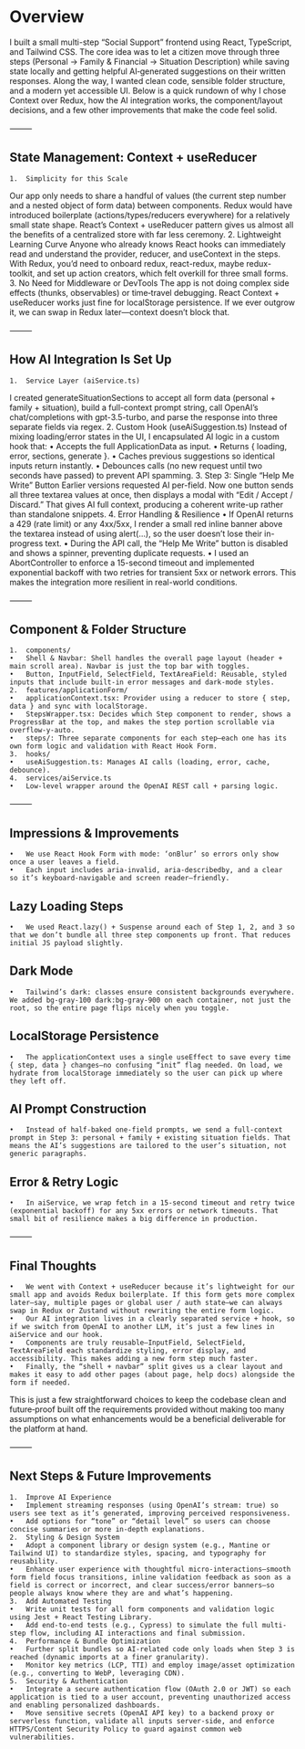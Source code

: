 # Overview

I built a small multi-step “Social Support” frontend using React, TypeScript, and Tailwind CSS. The core idea was to let a citizen move through three steps (Personal → Family & Financial → Situation Description) while saving state locally and getting helpful AI‐generated suggestions on their written responses. Along the way, I wanted clean code, sensible folder structure, and a modern yet accessible UI. Below is a quick rundown of why I chose Context over Redux, how the AI integration works, the component/layout decisions, and a few other improvements that make the code feel solid.

⸻

## State Management: Context + useReducer
	1.	Simplicity for this Scale
Our app only needs to share a handful of values (the current step number and a nested object of form data) between components. Redux would have introduced boilerplate (actions/types/reducers everywhere) for a relatively small state shape. React’s Context + useReducer pattern gives us almost all the benefits of a centralized store with far less ceremony.
	2.	Lightweight Learning Curve
Anyone who already knows React hooks can immediately read and understand the provider, reducer, and useContext in the steps. With Redux, you’d need to onboard redux, react-redux, maybe redux-toolkit, and set up action creators, which felt overkill for three small forms.
	3.	No Need for Middleware or DevTools
The app is not doing complex side effects (thunks, observables) or time‐travel debugging. React Context + useReducer works just fine for localStorage persistence. If we ever outgrow it, we can swap in Redux later—context doesn’t block that.

⸻

## How AI Integration Is Set Up
	1.	Service Layer (aiService.ts)
I created generateSituationSections to accept all form data (personal + family + situation), build a full-context prompt string, call OpenAI’s chat/completions with gpt-3.5-turbo, and parse the response into three separate fields via regex.
	2.	Custom Hook (useAiSuggestion.ts)
Instead of mixing loading/error states in the UI, I encapsulated AI logic in a custom hook that:
	•	Accepts the full ApplicationData as input.
	•	Returns { loading, error, sections, generate }.
	•	Caches previous suggestions so identical inputs return instantly.
	•	Debounces calls (no new request until two seconds have passed) to prevent API spamming.
	3.	Step 3: Single “Help Me Write” Button
Earlier versions requested AI per-field. Now one button sends all three textarea values at once, then displays a modal with “Edit / Accept / Discard.” That gives AI full context, producing a coherent write-up rather than standalone snippets.
	4.	Error Handling & Resilience
	•	If OpenAI returns a 429 (rate limit) or any 4xx/5xx, I render a small red inline banner above the textarea instead of using alert(…), so the user doesn’t lose their in-progress text.
	•	During the API call, the “Help Me Write” button is disabled and shows a spinner, preventing duplicate requests.
	•	I used an AbortController to enforce a 15-second timeout and implemented exponential backoff with two retries for transient 5xx or network errors. This makes the integration more resilient in real-world conditions.

⸻

## Component & Folder Structure
	1.	components/
	•	Shell & Navbar: Shell handles the overall page layout (header + main scroll area). Navbar is just the top bar with toggles.
	•	Button, InputField, SelectField, TextAreaField: Reusable, styled inputs that include built-in error messages and dark-mode styles.
	2.	features/applicationForm/
	•	applicationContext.tsx: Provider using a reducer to store { step, data } and sync with localStorage.
	•	StepsWrapper.tsx: Decides which Step component to render, shows a ProgressBar at the top, and makes the step portion scrollable via overflow-y-auto.
	•	steps/: Three separate components for each step—each one has its own form logic and validation with React Hook Form.
	3.	hooks/
	•	useAiSuggestion.ts: Manages AI calls (loading, error, cache, debounce).
	4.	services/aiService.ts
	•	Low-level wrapper around the OpenAI REST call + parsing logic.

⸻

## Impressions & Improvements
	•	We use React Hook Form with mode: ‘onBlur’ so errors only show once a user leaves a field.
	•	Each input includes aria-invalid, aria-describedby, and a clear  so it’s keyboard-navigable and screen reader–friendly.

## Lazy Loading Steps
	•	We used React.lazy() + Suspense around each of Step 1, 2, and 3 so that we don’t bundle all three step components up front. That reduces initial JS payload slightly.

## Dark Mode
	•	Tailwind’s dark: classes ensure consistent backgrounds everywhere. We added bg-gray-100 dark:bg-gray-900 on each container, not just the root, so the entire page flips nicely when you toggle.

## LocalStorage Persistence
	•	The applicationContext uses a single useEffect to save every time { step, data } changes—no confusing “init” flag needed. On load, we hydrate from localStorage immediately so the user can pick up where they left off.

## AI Prompt Construction
	•	Instead of half-baked one-field prompts, we send a full-context prompt in Step 3: personal + family + existing situation fields. That means the AI’s suggestions are tailored to the user’s situation, not generic paragraphs.

## Error & Retry Logic
	•	In aiService, we wrap fetch in a 15-second timeout and retry twice (exponential backoff) for any 5xx errors or network timeouts. That small bit of resilience makes a big difference in production.

⸻

## Final Thoughts
	•	We went with Context + useReducer because it’s lightweight for our small app and avoids Redux boilerplate. If this form gets more complex later—say, multiple pages or global user / auth state—we can always swap in Redux or Zustand without rewriting the entire form logic.
	•	Our AI integration lives in a clearly separated service + hook, so if we switch from OpenAI to another LLM, it’s just a few lines in aiService and our hook.
	•	Components are truly reusable—InputField, SelectField, TextAreaField each standardize styling, error display, and accessibility. This makes adding a new form step much faster.
	•	Finally, the “shell + navbar” split gives us a clear layout and makes it easy to add other pages (about page, help docs) alongside the form if needed.

This is just a few straightforward choices to keep the codebase clean and future‐proof built off the requirements provided without making too many assumptions on what enhancements would be a beneficial deliverable for the platform at hand.

⸻

## Next Steps & Future Improvements
	1.	Improve AI Experience
	•	Implement streaming responses (using OpenAI’s stream: true) so users see text as it’s generated, improving perceived responsiveness.
	•	Add options for “tone” or “detail level” so users can choose concise summaries or more in-depth explanations.
	2.	Styling & Design System
	•	Adopt a component library or design system (e.g., Mantine or Tailwind UI) to standardize styles, spacing, and typography for reusability.
	•	Enhance user experience with thoughtful micro-interactions—smooth form field focus transitions, inline validation feedback as soon as a field is correct or incorrect, and clear success/error banners—so people always know where they are and what’s happening.
	3.	Add Automated Testing
	•	Write unit tests for all form components and validation logic using Jest + React Testing Library.
	•	Add end-to-end tests (e.g., Cypress) to simulate the full multi-step flow, including AI interactions and final submission.
	4.	Performance & Bundle Optimization
	•	Further split bundles so AI-related code only loads when Step 3 is reached (dynamic imports at a finer granularity).
	•	Monitor key metrics (LCP, TTI) and employ image/asset optimization (e.g., converting to WebP, leveraging CDN).
	5.	Security & Authentication
	•	Integrate a secure authentication flow (OAuth 2.0 or JWT) so each application is tied to a user account, preventing unauthorized access and enabling personalized dashboards.
	•	Move sensitive secrets (OpenAI API key) to a backend proxy or serverless function, validate all inputs server-side, and enforce HTTPS/Content Security Policy to guard against common web vulnerabilities.